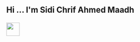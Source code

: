 ## <p font=Righteous>Hi ... I'm Sidi Chrif Ahmed Maadh <p/> <img src="https://media.giphy.com/media/hvRJCLFzcasrR4ia7z/giphy.gif" width="35">

